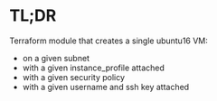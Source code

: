 # TL;DR

Terraform module that creates a single ubuntu16 VM:
 
* on a given subnet
* with a given instance_profile attached
* with a given security policy
* with a given username and ssh key attached
